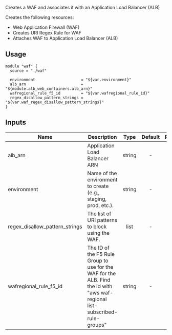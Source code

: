 Creates a WAF and associates it with an Application Load Balancer (ALB)

Creates the following resources:

* Web Application Firewall (WAF)
* Creates URI Regex Rule for WAF
* Attaches WAF to Application Load Balancer (ALB)


## Usage

```hcl
module "waf" {
  source = "./waf"

  environment                    = "${var.environment}"
  alb_arn                        = "${module.alb_web_containers.alb_arn}"
  wafregional_rule_f5_id         = "${var.wafregional_rule_id}"
  regex_disallow_pattern_strings = "${var.waf_regex_disallow_pattern_strings}"
}
```


## Inputs

| Name | Description | Type | Default | Required |
|------|-------------|:----:|:-----:|:-----:|
| alb_arn | Application Load Balancer ARN | string | - | yes |
| environment | Name of the environment to create (e.g., staging, prod, etc.). | string | - | yes |
| regex_disallow_pattern_strings | The list of URI patterns to block using the WAF. | list | - | yes |
| wafregional_rule_f5_id | The ID of the F5 Rule Group to use for the WAF for the ALB.  Find the id with "aws waf-regional list-subscribed-rule-groups" | string | - | yes |
